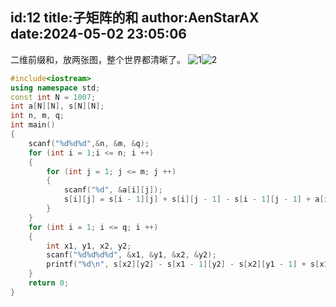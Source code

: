 id:12
title:子矩阵的和
author:AenStarAX
date:2024-05-02 23:05:06
---
二维前缀和，放两张图，整个世界都清晰了。
![1](https://s2.loli.net/2024/05/02/S8WXjnFxCD5LrTm.png)![2](https://s2.loli.net/2024/05/02/5ZNbSB1r6IgO4jP.png)
```cpp
#include<iostream>
using namespace std;
const int N = 1007;
int a[N][N], s[N][N];
int n, m, q;
int main()
{
    scanf("%d%d%d",&n, &m, &q);
    for (int i = 1;i <= n; i ++)
    {
        for (int j = 1; j <= m; j ++)
        {
            scanf("%d", &a[i][j]);
            s[i][j] = s[i - 1][j] + s[i][j - 1] - s[i - 1][j - 1] + a[i][j];
        }
    }
    for (int i = 1; i <= q; i ++)
    {
        int x1, y1, x2, y2;
        scanf("%d%d%d%d", &x1, &y1, &x2, &y2);
        printf("%d\n", s[x2][y2] - s[x1 - 1][y2] - s[x2][y1 - 1] + s[x1 - 1][y1 - 1]);
    }
    return 0;
}
```